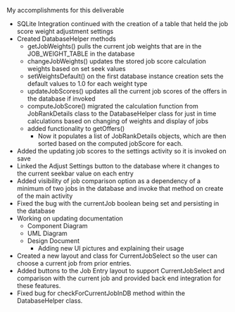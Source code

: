 My accomplishments for this deliverable

- SQLite Integration continued with the creation of a table that held the job score weight adjustment settings
- Created DatabaseHelper methods 
  - getJobWeights() pulls the current job weights that are in the JOB_WEIGHT_TABLE in the database
  - changeJobWeights() updates the stored job score calculation weights based on set seek values
  - setWeightsDefault() on the first database instance creation sets the default values to 1.0 for each weight type
  - updateJobScores() updates all the current job scores of the offers in the database if invoked
  - computeJobScore() migrated the calculation function from JobRankDetails class to the DatabaseHelper class for just in time calculations based on changing of weights and display of jobs
  - added functionality to getOffers()
    - Now it populates a list of JobRankDetails objects, which are then sorted based on the computed jobScore for each.
- Added the updating job scores to the settings activity so it is invoked on save
- Linked the Adjust Settings button to the database where it changes to the current seekbar value on each entry
- Added visibility of job comparison option as a dependency of a minimum of two jobs in the database and invoke that method on create of the main activity
- Fixed the bug with the currentJob boolean being set and persisting in the database
- Working on updating documentation
  - Component Diagram
  - UML Diagram
  - Design Document
    - Adding new UI pictures and explaining their usage
- Created a new layout and class for CurrentJobSelect so the user can choose a current job from prior entries.
- Added buttons to the Job Entry layout to support CurrentJobSelect and comparison with the current job and provided back end integration for these features.
- Fixed bug for checkForCurrentJobInDB method within the DatabaseHelper class.